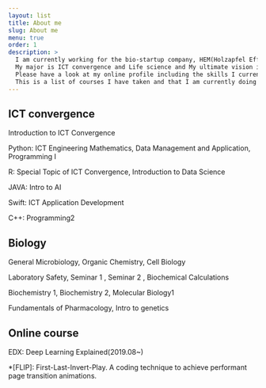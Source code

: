 ```yaml
---
layout: list
title: About me
slug: About me
menu: true
order: 1
description: >
  I am currently working for the bio-startup company, HEM(Holzapfel Effective Microbes) as an data analyst(2020.~).
  My major is ICT convergence and Life science and My ultimate vision is to combine those two fields, ICT and Life science, to create a positive impact on the world such as smart healthcare or AI-related bio industry.
  Please have a look at my online profile including the skills I currently have and the projects I have worked on.
  This is a list of courses I have taken and that I am currently doing
---
```


## ICT convergence
Introduction to ICT Convergence

Python: ICT Engineering Mathematics, Data Management and Application, Programming I

R: Special Topic of ICT Convergence, Introduction to Data Science

JAVA: Intro to AI

Swift: ICT Application Development

C++: Programming2


## Biology

General Microbiology, Organic Chemistry, Cell Biology

Laboratory Safety, Seminar 1 , Seminar 2 , Biochemical Calculations

Biochemistry 1, Biochemistry 2, Molecular Biology1

Fundamentals of Pharmacology, Intro to genetics

## Online course
EDX: Deep Learning Explained(2019.08~)


*[FLIP]: First-Last-Invert-Play. A coding technique to achieve performant page transition animations.
